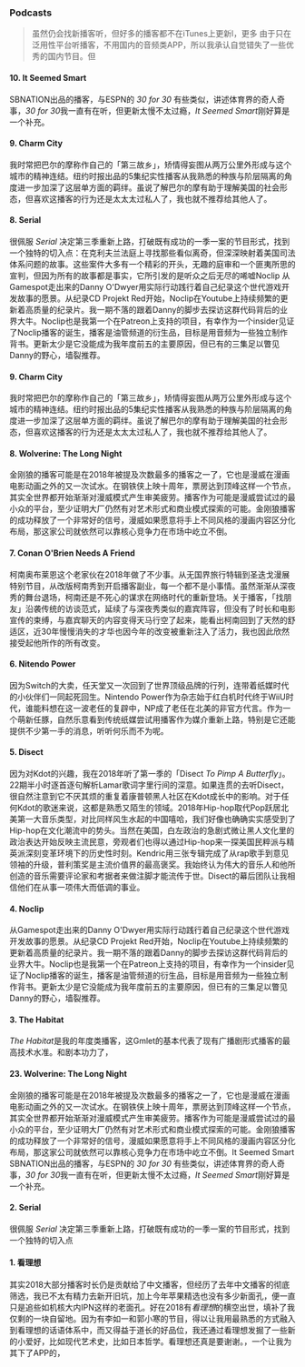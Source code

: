 ### Podcasts
> 虽然仍会找新播客听，但好多的播客都不在iTunes上更新l，更多  由于只在泛用性平台听播客，不用国内的音频类APP，所以我承认自觉错失了一些优秀的国内节目。但
#### 10. It Seemed Smart
SBNATION出品的播客，与ESPN的 *30 for 30* 有些类似，讲述体育界的奇人奇事，*30 for 30*我一直有在听，但更新太慢不太过瘾，*It Seemed Smart*刚好算是一个补充。
#### 9. Charm City
我时常把巴尔的摩称作自己的「第三故乡」，矫情得妄图从两万公里外形成与这个城市的精神连结。纽约时报出品的5集纪实性播客从我熟悉的种族与阶层隔离的角度进一步加深了这层单方面的羁绊。虽说了解巴尔的摩有助于理解美国的社会形态，但喜欢这播客的行为还是太太太过私人了，我也就不推荐给其他人了。
#### 8. Serial
很佩服 *Serial* 决定第三季重新上路，打破既有成功的一季一案的节目形式，找到一个独特的切入点：在克利夫兰法庭上寻找那些看似离奇，但深深映射着美国司法体系问题的故事。这些案件大多有一个精彩的开头，无趣的庭审和一个匪夷所思的宣判，但因为所有的故事都是事实，它所引发的是听众之后无尽的唏嘘Noclip
从Gamespot走出来的Danny O'Dwyer用实际行动践行着自己纪录这个世代游戏开发故事的愿景。从纪录CD Projekt Red开始，Noclip在Youtube上持续频繁的更新着高质量的纪录片。我一期不落的跟着Danny的脚步去探访这群代码背后的业界大牛。Noclip也是我第一个在Patreon上支持的项目，有幸作为一个insider见证了Noclip播客的诞生，播客是油管频道的衍生品，目标是用音频为一些独立制作背书。更新太少是它没能成为我年度前五的主要原因，但已有的三集足以瞥见Danny的野心，墙裂推荐。
#### 9. Charm City
我时常把巴尔的摩称作自己的「第三故乡」，矫情得妄图从两万公里外形成与这个城市的精神连结。纽约时报出品的5集纪实性播客从我熟悉的种族与阶层隔离的角度进一步加深了这层单方面的羁绊。虽说了解巴尔的摩有助于理解美国的社会形态，但喜欢这播客的行为还是太太太过私人了，我也就不推荐给其他人了。
#### 8. Wolverine: The Long Night
金刚狼的播客可能是在2018年被提及次数最多的播客之一了，它也是漫威在漫画电影动画之外的又一次试水。在钢铁侠上映十周年，票房达到顶峰这样一个节点，其实全世界都开始渐渐对漫威模式产生审美疲劳。播客作为可能是漫威尝试过的最小众的平台，至少证明大厂仍然有对艺术形式和商业模式探索的可能。金刚狼播客的成功释放了一个非常好的信号，漫威如果愿意将手上不同风格的漫画内容区分化布局，那这家公司就依然可以靠核心竞争力在市场中屹立不倒。
#### 7. Conan O'Brien Needs A Friend
柯南奥布莱恩这个老家伙在2018年做了不少事。从无国界旅行特辑到圣迭戈漫展特别节目，从改版柯南秀到开启播客副业，每一个都不是小事情。虽然渐渐从深夜秀的舞台退场，柯南还是不死心的谋求在网络时代的重新登场。关于播客，「找朋友」沿袭传统的访谈范式，延续了与深夜秀类似的嘉宾阵容，但没有了时长和电影宣传的束缚，与嘉宾聊天的内容变得天马行空了起来，能看出柯南回到了天然的舒适区，近30年慢慢消失的才华也因今年的改变被重新注入了活力，我也因此欣然接受起他所作的所有改变。
#### 6. Nitendo Power
因为Switch的大卖，任天堂又一次回到了世界顶级品牌的行列，连带着纸媒时代的小伙伴们一同起死回生。Nintendo Power作为杂志始于红白机时代终于WiiU时代，谁能料想在这一波老任的复辟中，NP成了老任在北美的非官方代言。作为一个萌新任豚，自然乐意看到传统纸媒尝试用播客作为媒介重新上路，特别是它还能提供不少第一手的消息，听听何乐而不为呢。
#### 5. Disect
因为对Kdot的兴趣，我在2018年听了第一季的「Disect *To Pimp A Butterfly*」。22期半小时逐首逐句解析Lamar歌词字里行间的深意。如果连贯的去听Disect，很自然注意到它不厌其烦的重复着康普顿黑人社区在Kdot成长中的影响。对于任何Kdot的歌迷来说，这都是熟悉又陌生的领域。2018年Hip-hop取代Pop跃居北美第一大音乐类型，对比同样风生水起的中国嘻哈，我们好像也确确实实感受到了Hip-hop在文化潮流中的势头。当然在美国，白左政治的急剧式微让黑人文化里的政治表达开始反映主流民意，旁观者们也得以通过Hip-hop来一探美国民粹派与精英派深刻变革环境下的历史性时刻。Kendric用三张专辑完成了从rap歌手到意见领袖的升级，普利策奖是主流价值界的最高褒奖。我始终认为伟大的音乐人和他所创造的音乐需要评论家和考据者来做注脚才能流传于世。Disect的幕后团队让我相信他们在从事一项伟大而低调的事业。
#### 4. Noclip
从Gamespot走出来的Danny O'Dwyer用实际行动践行着自己纪录这个世代游戏开发故事的愿景。从纪录CD Projekt Red开始，Noclip在Youtube上持续频繁的更新着高质量的纪录片。我一期不落的跟着Danny的脚步去探访这群代码背后的业界大牛。Noclip也是我第一个在Patreon上支持的项目，有幸作为一个insider见证了Noclip播客的诞生，播客是油管频道的衍生品，目标是用音频为一些独立制作背书。更新太少是它没能成为我年度前五的主要原因，但已有的三集足以瞥见Danny的野心，墙裂推荐。
#### 3. The Habitat
*The Habitat*是我的年度类播客，这Gmlet的基本代表了现有广播剧形式播客的最高技术水准。和剧本功力了，
#### 23. Wolverine: The Long Night
金刚狼的播客可能是在2018年被提及次数最多的播客之一了，它也是漫威在漫画电影动画之外的又一次试水。在钢铁侠上映十周年，票房达到顶峰这样一个节点，其实全世界都开始渐渐对漫威模式产生审美疲劳。播客作为可能是漫威尝试过的最小众的平台，至少证明大厂仍然有对艺术形式和商业模式探索的可能。金刚狼播客的成功释放了一个非常好的信号，漫威如果愿意将手上不同风格的漫画内容区分化布局，那这家公司就依然可以靠核心竞争力在市场中屹立不倒。It Seemed Smart
SBNATION出品的播客，与ESPN的 *30 for 30* 有些类似，讲述体育界的奇人奇事，*30 for 30*我一直有在听，但更新太慢不太过瘾，*It Seemed Smart*刚好算是一个补充。
#### 2. Serial
很佩服 *Serial* 决定第三季重新上路，打破既有成功的一季一案的节目形式，找到一个独特的切入点
#### 1. 看理想
其实2018大部分播客时长仍是贡献给了中文播客，但经历了去年中文播客的彻底筛选，我已不太有精力去新开旧坑，加上今年苹果精选也没有多少新面孔，便一直只是追些如机核大内IPN这样的老面孔。好在2018有*看理想*的横空出世，填补了我仅剩的一块自留地。因为有李如一和郭小寒的节目，得以让我用最熟悉的方式融入到看理想的话语体系中，而又得益于道长的好品位，我还通过看理想发掘了一些新的小爱好，比如现代艺术史，比如日本哲学。看理想还真是要谢谢。，一个让我为其下了APP的，
<!--stackedit_data:
eyJoaXN0b3J5IjpbLTEwNDQ3Mjg2MjksMzQzMjE2NzIwLDEzNj
g0MDM3NDddfQ==
-->